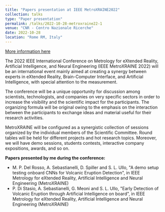 ```yaml
---
title: "Papers presentation at IEEE MetroXRAINE2022"
collection: talks
type: "Paper presentation"
permalink: /talks/2022-10-28-metroxraine22-1
venue: "CNR - Centro Nazionale Ricerche"
date: 2022-10-28
location: "Rome RM, Italy"
---
```


[More information here](https://metroxraine.org/)

The 2022 IEEE International Conference on Metrology for eXtended Reality, Artificial Intelligence, and Neural Engineering (IEEE MetroXRAINE 2022) will be an international event mainly aimed at creating a synergy between experts in eXtended Reality, Brain-Computer Interface, and Artificial Intelligence, with special attention to the measurement.

The conference will be a unique opportunity for discussion among scientists, technologists, and companies on very specific sectors in order to increase the visibility and the scientific impact for the participants. The organizing formula will be original owing to the emphasis on the interaction between the participants to exchange ideas and material useful for their research activities.

MetroXRAINE will be configured as a synergistic collection of sessions organized by the individual members of the Scientific Committee. Round tables will be held for different projects and hot research topics. Moreover, we will have demo sessions, students contests, interactive company expositions, awards, and so on.

**Papers presented by me during the conference:**
- M. P. Del Rosso, A. Sebastianelli, D. Spiller and S. L. Ullo, "A demo setup testing onboard CNNs for Volcanic Eruption  Detection", in IEEE Metrology for eXtended Reality, Artificial Intelligence and Neural Engineering (MetroXRAINE)
- P. Di Stasio, A. Sebastianelli, G. Meoni and S. L. Ullo, "Early Detection of Volcanic Eruption through Artificial Intelligence on board", in IEEE Metrology for eXtended Reality, Artificial Intelligence and Neural Engineering (MetroXRAINE)
